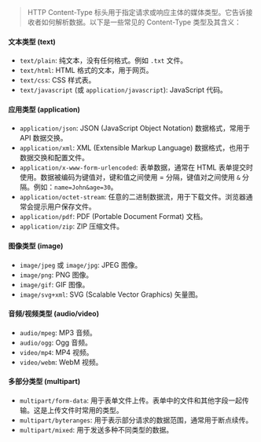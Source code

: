 > HTTP Content-Type 标头用于指定请求或响应主体的媒体类型。它告诉接收者如何解析数据。以下是一些常见的 Content-Type 类型及其含义：

#### 文本类型 (text)

- `text/plain`: 纯文本，没有任何格式。例如 `.txt` 文件。
- `text/html`: HTML 格式的文本，用于网页。
- `text/css`: CSS 样式表。
- `text/javascript` (或 `application/javascript`): JavaScript 代码。

#### 应用类型 (application)

- `application/json`: JSON (JavaScript Object Notation) 数据格式，常用于 API 数据交换。
- `application/xml`: XML (Extensible Markup Language) 数据格式，也用于数据交换和配置文件。
- `application/x-www-form-urlencoded`: 表单数据，通常在 HTML 表单提交时使用。数据被编码为键值对，键和值之间使用 = 分隔，键值对之间使用 `&` 分隔。例如：`name=John&age=30`。
- `application/octet-stream`: 任意的二进制数据流，用于下载文件。浏览器通常会提示用户保存文件。
- `application/pdf`: PDF (Portable Document Format) 文档。
- `application/zip`: ZIP 压缩文件。

#### 图像类型 (image)

- `image/jpeg` 或 `image/jpg`: JPEG 图像。
- `image/png`: PNG 图像。
- `image/gif`: GIF 图像。
- `image/svg+xml`: SVG (Scalable Vector Graphics) 矢量图。

#### 音频/视频类型 (audio/video)

- `audio/mpeg`: MP3 音频。
- `audio/ogg`: Ogg 音频。
- `video/mp4`: MP4 视频。
- `video/webm`: WebM 视频。

#### 多部分类型 (multipart)

- `multipart/form-data`: 用于表单文件上传。表单中的文件和其他字段一起传输。这是上传文件时常用的类型。
- `multipart/byteranges`: 用于表示部分请求的数据范围，通常用于断点续传。
- `multipart/mixed`: 用于发送多种不同类型的数据。
